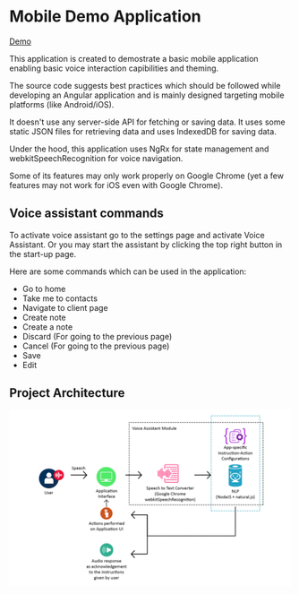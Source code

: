 # Mobile Demo Application

[Demo](https://anirbannath.github.io/mobile-demo/)

This application is created to demostrate a basic mobile application enabling basic voice interaction capibilities and theming.

The source code suggests best practices which should be followed while developing an Angular application and is mainly designed targeting mobile platforms (like Android/iOS).

It doesn't use any server-side API for fetching or saving data. It uses some static JSON files for retrieving data and uses IndexedDB for saving data.

Under the hood, this application uses NgRx for state management and webkitSpeechRecognition for voice navigation.

Some of its features may only work properly on Google Chrome (yet a few features may not work for iOS even with Google Chrome).

## Voice assistant commands

To activate voice assistant go to the settings page and activate Voice Assistant. Or you may start the assistant by clicking the top right button in the start-up page.

Here are some commands which can be used in the application:

- Go to home
- Take me to contacts
- Navigate to client page
- Create note
- Create a note
- Discard (For going to the previous page)
- Cancel (For going to the previous page)
- Save
- Edit

## Project Architecture

![Voice assistant architecture](assistant-architecture.png)
